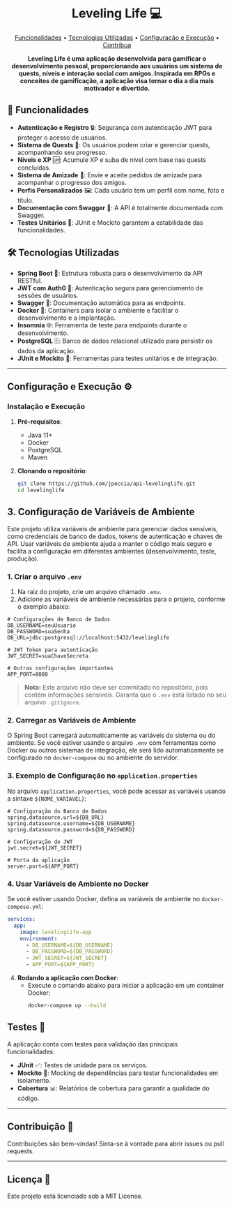 <h1 align="center" style="font-weight: bold;">Leveling Life 💻</h1>

<p align="center">
  <a href="#functions">Funcionalidades</a> •
 <a href="#technologies">Tecnologias Utilizadas</a> • 
 <a href="#started">Configuração e Execução</a> • 
 <a href="#contribute">Contribua</a>
</p>

<p align="center">
    <b>Leveling Life é uma aplicação desenvolvida para gamificar o desenvolvimento pessoal, proporcionando aos usuários um sistema de quests, níveis e interação social com amigos. Inspirada em RPGs e conceitos de gamificação, a aplicação visa tornar o dia a dia mais motivador e divertido.
</b>
</p>

<h2 id="functions">🚀 Funcionalidades</h2>

- **Autenticação e Registro** 🔒: Segurança com autenticação JWT para proteger o acesso de usuários.
- **Sistema de Quests** 🎯: Os usuários podem criar e gerenciar quests, acompanhando seu progresso.
- **Níveis e XP** 🆙: Acumule XP e suba de nível com base nas quests concluídas.
- **Sistema de Amizade** 👥: Envie e aceite pedidos de amizade para acompanhar o progresso dos amigos.
- **Perfis Personalizados** 🖼️: Cada usuário tem um perfil com nome, foto e título.
- **Documentação com Swagger** 📖: A API é totalmente documentada com Swagger.
- **Testes Unitários** 🧪: JUnit e Mockito garantem a estabilidade das funcionalidades.


<h2 id="technologies">🛠️ Tecnologias Utilizadas</h2>

- **Spring Boot** 🌱: Estrutura robusta para o desenvolvimento da API RESTful.
- **JWT com Auth0** 🔑: Autenticação segura para gerenciamento de sessões de usuários.
- **Swagger** 📜: Documentação automática para as endpoints.
- **Docker** 🐳: Containers para isolar o ambiente e facilitar o desenvolvimento e a implantação.
- **Insomnia** 🌐: Ferramenta de teste para endpoints durante o desenvolvimento.
- **PostgreSQL** 🗄️: Banco de dados relacional utilizado para persistir os dados da aplicação.
- **JUnit e Mockito** 🧪: Ferramentas para testes unitários e de integração.

---

<h2 id="started">Configuração e Execução ⚙️</h2>

### Instalação e Execução

1. **Pré-requisitos**:
   - Java 11+
   - Docker
   - PostgreSQL
   - Maven

2. **Clonando o repositório**:
   ```bash
   git clone https://github.com/jpeccia/api-levelinglife.git
   cd levelinglife
   ```

## 3. Configuração de Variáveis de Ambiente

Este projeto utiliza variáveis de ambiente para gerenciar dados sensíveis, como credenciais de banco de dados, tokens de autenticação e chaves de API. Usar variáveis de ambiente ajuda a manter o código mais seguro e facilita a configuração em diferentes ambientes (desenvolvimento, teste, produção).

### 1. Criar o arquivo `.env`

1. Na raiz do projeto, crie um arquivo chamado `.env`.
2. Adicione as variáveis de ambiente necessárias para o projeto, conforme o exemplo abaixo:

```plaintext
# Configurações de Banco de Dados
DB_USERNAME=seuUsuario
DB_PASSWORD=suaSenha
DB_URL=jdbc:postgresql://localhost:5432/levelinglife

# JWT Token para autenticação
JWT_SECRET=suaChaveSecreta

# Outras configurações importantes
APP_PORT=8080
```

> **Nota:** Este arquivo não deve ser commitado no repositório, pois contém informações sensíveis. Garanta que o `.env` está listado no seu arquivo `.gitignore`.

### 2. Carregar as Variáveis de Ambiente

O Spring Boot carregará automaticamente as variáveis do sistema ou do ambiente. Se você estiver usando o arquivo `.env` com ferramentas como Docker ou outros sistemas de integração, ele será lido automaticamente se configurado no `docker-compose` ou no ambiente do servidor.

### 3. Exemplo de Configuração no `application.properties`

No arquivo `application.properties`, você pode acessar as variáveis usando a sintaxe `${NOME_VARIAVEL}`:

```properties
# Configuração do Banco de Dados
spring.datasource.url=${DB_URL}
spring.datasource.username=${DB_USERNAME}
spring.datasource.password=${DB_PASSWORD}

# Configuração do JWT
jwt.secret=${JWT_SECRET}

# Porta da aplicação
server.port=${APP_PORT}
```

### 4. Usar Variáveis de Ambiente no Docker

Se você estiver usando Docker, defina as variáveis de ambiente no `docker-compose.yml`:

```yaml
services:
  app:
    image: levelinglife-app
    environment:
      - DB_USERNAME=${DB_USERNAME}
      - DB_PASSWORD=${DB_PASSWORD}
      - JWT_SECRET=${JWT_SECRET}
      - APP_PORT=${APP_PORT}
```

4. **Rodando a aplicação com Docker**:
   - Execute o comando abaixo para iniciar a aplicação em um container Docker:
     ```bash
     docker-compose up --build
     ```

## Testes 🧪

A aplicação conta com testes para validação das principais funcionalidades:

- **JUnit** ✅: Testes de unidade para os serviços.
- **Mockito** 🔄: Mocking de dependências para testar funcionalidades em isolamento.
- **Cobertura** 📊: Relatórios de cobertura para garantir a qualidade do código.

---

<h2 id="contribute"></h2>

## Contribuição 🤝

Contribuições são bem-vindas! Sinta-se à vontade para abrir issues ou pull requests.

---

## Licença 📄

Este projeto está licenciado sob a MIT License.
